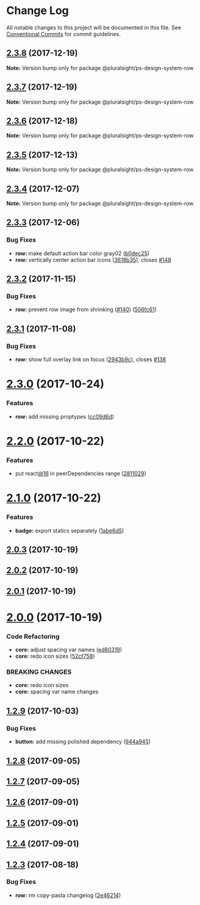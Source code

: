 # Change Log

All notable changes to this project will be documented in this file.
See [Conventional Commits](https://conventionalcommits.org) for commit guidelines.

<a name="2.3.8"></a>
## [2.3.8](https://github.com/pluralsight/design-system/compare/@pluralsight/ps-design-system-row@2.3.7...@pluralsight/ps-design-system-row@2.3.8) (2017-12-19)




**Note:** Version bump only for package @pluralsight/ps-design-system-row

<a name="2.3.7"></a>
## [2.3.7](https://github.com/pluralsight/design-system/compare/@pluralsight/ps-design-system-row@2.3.6...@pluralsight/ps-design-system-row@2.3.7) (2017-12-19)




**Note:** Version bump only for package @pluralsight/ps-design-system-row

<a name="2.3.6"></a>
## [2.3.6](https://github.com/pluralsight/design-system/compare/@pluralsight/ps-design-system-row@2.3.5...@pluralsight/ps-design-system-row@2.3.6) (2017-12-18)




**Note:** Version bump only for package @pluralsight/ps-design-system-row

<a name="2.3.5"></a>
## [2.3.5](https://github.com/pluralsight/design-system/compare/@pluralsight/ps-design-system-row@2.3.4...@pluralsight/ps-design-system-row@2.3.5) (2017-12-13)




**Note:** Version bump only for package @pluralsight/ps-design-system-row

<a name="2.3.4"></a>
## [2.3.4](https://github.com/pluralsight/design-system/compare/@pluralsight/ps-design-system-row@2.3.3...@pluralsight/ps-design-system-row@2.3.4) (2017-12-07)




**Note:** Version bump only for package @pluralsight/ps-design-system-row

<a name="2.3.3"></a>
## [2.3.3](https://github.com/pluralsight/design-system/compare/@pluralsight/ps-design-system-row@2.3.2...@pluralsight/ps-design-system-row@2.3.3) (2017-12-06)


### Bug Fixes

* **row:** make default action bar color gray02 ([b0dec25](https://github.com/pluralsight/design-system/commit/b0dec25))
* **row:** vertically center action bar icons ([3618b35](https://github.com/pluralsight/design-system/commit/3618b35)), closes [#148](https://github.com/pluralsight/design-system/issues/148)




<a name="2.3.2"></a>
## [2.3.2](https://github.com/pluralsight/design-system/compare/@pluralsight/ps-design-system-row@2.3.1...@pluralsight/ps-design-system-row@2.3.2) (2017-11-15)


### Bug Fixes

* **row:** prevent row image from shrinking ([#140](https://github.com/pluralsight/design-system/issues/140)) ([506fc61](https://github.com/pluralsight/design-system/commit/506fc61))




<a name="2.3.1"></a>
## [2.3.1](https://github.com/pluralsight/design-system/compare/@pluralsight/ps-design-system-row@2.3.0...@pluralsight/ps-design-system-row@2.3.1) (2017-11-08)


### Bug Fixes

* **row:** show full overlay link on focus ([2943b9c](https://github.com/pluralsight/design-system/commit/2943b9c)), closes [#138](https://github.com/pluralsight/design-system/issues/138)




<a name="2.3.0"></a>
# [2.3.0](https://github.com/pluralsight/design-system/compare/@pluralsight/ps-design-system-row@2.2.0...@pluralsight/ps-design-system-row@2.3.0) (2017-10-24)


### Features

* **row:** add missing proptypes ([cc09d6d](https://github.com/pluralsight/design-system/commit/cc09d6d))




<a name="2.2.0"></a>
# [2.2.0](https://github.com/pluralsight/design-system/compare/@pluralsight/ps-design-system-row@2.1.0...@pluralsight/ps-design-system-row@2.2.0) (2017-10-22)


### Features

* put react[@16](https://github.com/16) in peerDependencies range ([2811029](https://github.com/pluralsight/design-system/commit/2811029))




<a name="2.1.0"></a>
# [2.1.0](https://github.com/pluralsight/design-system/compare/@pluralsight/ps-design-system-row@2.0.3...@pluralsight/ps-design-system-row@2.1.0) (2017-10-22)


### Features

* **badge:** export statics separately ([1abe6d5](https://github.com/pluralsight/design-system/commit/1abe6d5))




<a name="2.0.3"></a>
## [2.0.3](https://github.com/pluralsight/design-system/compare/@pluralsight/ps-design-system-row@2.0.2...@pluralsight/ps-design-system-row@2.0.3) (2017-10-19)




<a name="2.0.2"></a>
## [2.0.2](https://github.com/pluralsight/design-system/compare/@pluralsight/ps-design-system-row@2.0.1...@pluralsight/ps-design-system-row@2.0.2) (2017-10-19)




<a name="2.0.1"></a>
## [2.0.1](https://github.com/pluralsight/design-system/compare/@pluralsight/ps-design-system-row@2.0.0...@pluralsight/ps-design-system-row@2.0.1) (2017-10-19)




<a name="2.0.0"></a>
# [2.0.0](https://github.com/pluralsight/design-system/compare/@pluralsight/ps-design-system-row@1.2.9...@pluralsight/ps-design-system-row@2.0.0) (2017-10-19)


### Code Refactoring

* **core:** adjust spacing var names ([ed80319](https://github.com/pluralsight/design-system/commit/ed80319))
* **core:** redo icon sizes ([52cf758](https://github.com/pluralsight/design-system/commit/52cf758))


### BREAKING CHANGES

* **core:** redo icon sizes
* **core:** spacing var name changes




<a name="1.2.9"></a>
## [1.2.9](https://github.com/pluralsight/design-system/compare/@pluralsight/ps-design-system-row@1.2.8...@pluralsight/ps-design-system-row@1.2.9) (2017-10-03)


### Bug Fixes

* **button:** add missing polished dependency ([944a945](https://github.com/pluralsight/design-system/commit/944a945))




<a name="1.2.8"></a>
## [1.2.8](https://github.com/pluralsight/design-system/compare/@pluralsight/ps-design-system-row@1.2.6...@pluralsight/ps-design-system-row@1.2.8) (2017-09-05)




<a name="1.2.7"></a>
## [1.2.7](https://github.com/pluralsight/design-system/compare/@pluralsight/ps-design-system-row@1.2.3...@pluralsight/ps-design-system-row@1.2.7) (2017-09-05)




<a name="1.2.6"></a>
## [1.2.6](https://github.com/pluralsight/design-system/compare/@pluralsight/ps-design-system-row@1.2.3...@pluralsight/ps-design-system-row@1.2.6) (2017-09-01)




<a name="1.2.5"></a>
## [1.2.5](https://github.com/pluralsight/design-system/compare/@pluralsight/ps-design-system-row@1.2.3...@pluralsight/ps-design-system-row@1.2.5) (2017-09-01)




<a name="1.2.4"></a>
## [1.2.4](https://github.com/pluralsight/design-system/compare/@pluralsight/ps-design-system-row@1.2.3...@pluralsight/ps-design-system-row@1.2.4) (2017-09-01)




<a name="1.2.3"></a>
## [1.2.3](https://github.com/pluralsight/design-system/compare/@pluralsight/ps-design-system-row@1.2.2...@pluralsight/ps-design-system-row@1.2.3) (2017-08-18)


### Bug Fixes

* **row:** rm copy-pasta changelog ([2e46214](https://github.com/pluralsight/design-system/commit/2e46214))
